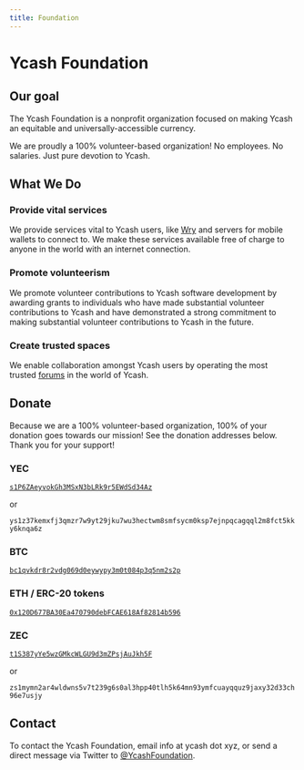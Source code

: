 ```yaml
---
title: Foundation
---
```


# Ycash Foundation

## Our goal

The Ycash Foundation is a nonprofit organization focused on making
Ycash an equitable and universally-accessible currency.

We are proudly a 100% volunteer-based organization! No employees. No
salaries. Just pure devotion to Ycash.


## What We Do

### Provide vital services

We provide services vital to Ycash users, like [Wry](/wry) and servers for mobile wallets to connect to. We make these services available free of charge to anyone in the world with an internet connection.

### Promote volunteerism

We promote volunteer contributions to Ycash software development by awarding grants
to individuals who have made substantial volunteer contributions to Ycash and have demonstrated
a strong commitment to making substantial volunteer contributions to Ycash in the future.

### Create trusted spaces

We enable collaboration amongst Ycash users by operating the most trusted [forums](/forums) in the world of Ycash.

## Donate

Because we are a 100% volunteer-based organization, 100% of
your donation goes towards our mission! See the donation addresses below. Thank you for your support!

### YEC

[`s1P6ZAeyvokGh3MSxN3bLRk9r5EWdSd34Az`](https://yecblockexplorer.com/address/s1P6ZAeyvokGh3MSxN3bLRk9r5EWdSd34Az)

or

`ys1z37kemxfj3qmzr7w9yt29jku7wu3hectwm8smfsycm0ksp7ejnpqcagqql2m8fct5kky6knqa6z`

### BTC

[`bc1qvkdr8r2vdg069d0eywypy3m0t084p3q5nm2s2p`](https://blockchair.com/bitcoin/address/bc1qvkdr8r2vdg069d0eywypy3m0t084p3q5nm2s2p)

### ETH / ERC-20 tokens

[`0x120D677BA30Ea470790debFCAE618Af82814b596`](https://etherscan.io/address/0x120D677BA30Ea470790debFCAE618Af82814b596)

### ZEC

[`t1S387yYe5wzGMkcWLGU9d3mZPsjAuJkh5F`](https://explorer.zcha.in/accounts/t1S387yYe5wzGMkcWLGU9d3mZPsjAuJkh5F)

or

`zs1mymn2ar4wldwns5v7t239g6s0al3hpp40tlh5k64mn93ymfcuayqquz9jaxy32d33ch96e7usjy`

## Contact

To contact the Ycash Foundation, email info at ycash dot xyz, or send a direct message via Twitter to [@YcashFoundation](https://twitter.com/YcashFoundation).

